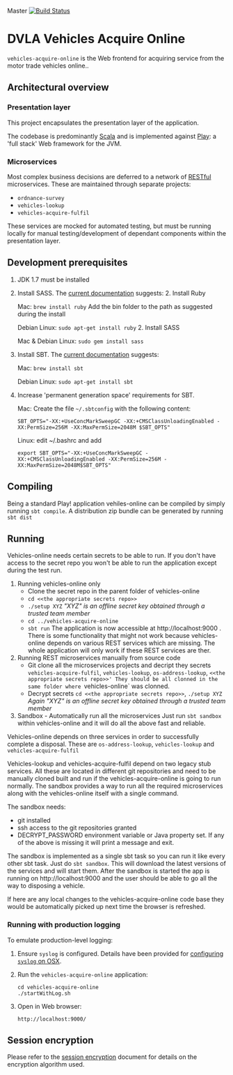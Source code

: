 Master [![Build Status](https://travis-ci.org/dvla/vehicles-acquire-online.svg?branch=master)](https://travis-ci.org/dvla/vehicles-acquire-online)

DVLA Vehicles Acquire Online
====================

`vehicles-acquire-online` is the Web frontend for acquiring service from the motor trade vehicles online..

Architectural overview
----------------------

### Presentation layer

This project encapsulates the presentation layer of the application.

The codebase is predominantly [Scala][scala] and is implemented against [Play][play-framework]: a 'full stack' Web
framework for the JVM.

### Microservices

Most complex business decisions are deferred to a network of [RESTful][rest] microservices. These are maintained through
separate projects:

-   `ordnance-survey`
-   `vehicles-lookup`
-   `vehicles-acquire-fulfil`

These services are mocked for automated testing, but must be running locally for manual testing/development of dependant
components within the presentation layer.


Development prerequisites
-----------------------
1.  JDK 1.7 must be installed
1.  Install SASS. The [current documentation][install-sass] suggests:
    2. Install Ruby
    
       Mac: `brew install ruby` Add the bin folder to the path as suggested during the install

       Debian Linux: `sudo apt-get install ruby`
    2. Install SASS
    
       Mac & Debian Linux: `sudo gem install sass`

1.  Install SBT.  The [current documentation][install-sbt] suggests:

    Mac: `brew install sbt`
    
    Debian Linux: `sudo apt-get install sbt`

1.  Increase 'permanent generation space' requirements for SBT.

    Mac: Create the file `~/.sbtconfig` with the following content:

        SBT_OPTS="-XX:+UseConcMarkSweepGC -XX:+CMSClassUnloadingEnabled -XX:PermSize=256M -XX:MaxPermSize=2048M $SBT_OPTS"
        
    Linux: edit ~/.bashrc and add 
    
        export SBT_OPTS="-XX:+UseConcMarkSweepGC -XX:+CMSClassUnloadingEnabled -XX:PermSize=256M -XX:MaxPermSize=2048M$SBT_OPTS"
        
Compiling
---------
Being a standard Play! application vehiles-online can be compiled by simply running `sbt compile`. A distribution zip bundle can be generated by running `sbt dist`

Running
-------
Vehicles-online needs certain secrets to be able to run. If you don't have access to the secret repo you won't be able to run the application except during the test run.

1. Running vehicles-online only
    - Clone the secret repo in the parent folder of vehicles-online
    - `cd <<the appropriate secrets repo>>`
    - `./setup XYZ` *"XYZ" is an offline secret key obtained through a trusted team member*
    - `cd ../vehicles-acquire-online`
    - `sbt run`
    The application is now accessible at http://localhost:9000 . There is some functionality that might not work because vehicles-online depends on various REST services which are missing. The whole application will only work if these REST services are ther.
2. Running  REST microservices manually from source code
    - Git clone all the microservices projects and decript they secrets `vehicles-acquire-fulfil`, `vehicles-lookup`, `os-address-lookup`, `<<the appropriate secrets repo>>' They should be all clonned in the same folder where `vehicles-online` was clonned.
    - Decrypt secrets `cd <<the appropriate secrets repo>>`, `./setup XYZ` *Again "XYZ" is an offline secret key obtained through a trusted team member*
3. Sandbox - Automatically run all the microservices
Just run ```sbt sandbox``` within vehicles-online and it will do all the above fast and reliable. 

Vehicles-online depends on three services in order to successfully complete a disposal. These are `os-address-lookup`, `vehicles-lookup` and `vehicles-acquire-fulfil`

Vehicles-lookup and vehicles-acquire-fulfil depend on two legacy stub services.
All these are located in different git repositories and need to be manually cloned built and run if the vehicles-acquire-online is going to run normally.
The sandbox provides a way to run all the required microservices along with the vehicles-online itself with a single command.

The sandbox needs:
- git installed
- ssh access to the git repositories granted
- DECRYPT_PASSWORD environment variable or Java property set.
If any of the above is missing it will print a message and exit.

The sandbox is implemented as a single sbt task so you can run it like every other sbt task. Just do ```sbt sandbox```. This will download the latest versions of the services and will start them. After the sandbox is started the app is running on http://localhost:9000 and the user should be able to go all the way to disposing a vehicle.

If here are any local changes to the vehicles-acquire-online code base they would be automatically picked up next time the browser is refreshed.


### Running with production logging

To emulate production-level logging:

1.  Ensure `syslog` is configured. Details have been provided for [configuring `syslog` on OSX][syslog-osx].

2.  Run the `vehicles-acquire-online` application:

        cd vehicles-acquire-online
        ./startWithLog.sh
        
3.  Open in Web browser:

        http://localhost:9000/


Session encryption
------------------

Please refer to the [session encryption][session-encryption] document for details on the encryption algorithm used.

[install-sass]: http://sass-lang.com/install "Install SASS"
[install-sbt]: http://www.scala-sbt.org/release/docs/Getting-Started/Setup.html#installing-sbt "Install SBT"
[rest]: https://www.ics.uci.edu/~fielding/pubs/dissertation/rest_arch_style.htm "REST"
[play-framework]: http://www.playframework.com/ "Play Framework"
[scala]: http://www.scala-lang.org/ "Scala Language"
[syslog-osx]: syslog-osx.md "Configuring syslog on OSX"
[session-encryption]: encrypted-session-state.md "Session Encryption"
